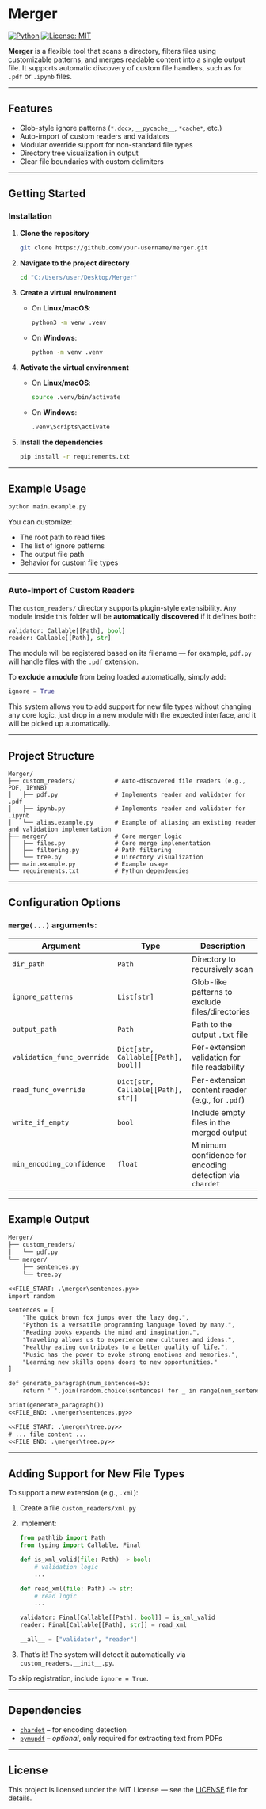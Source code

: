 # Merger

[![Python](https://img.shields.io/badge/python-3.8+-blue.svg)](https://www.python.org/)
[![License: MIT](https://img.shields.io/badge/license-MIT-green.svg)](LICENSE)

**Merger** is a flexible tool that scans a directory, filters files using customizable patterns, and merges readable content into a single output file. It supports automatic discovery of custom file handlers, such as for `.pdf` or `.ipynb` files.

---

## Features

- Glob-style ignore patterns (`*.docx`, `__pycache__`, `*cache*`, etc.)
- Auto-import of custom readers and validators
- Modular override support for non-standard file types
- Directory tree visualization in output
- Clear file boundaries with custom delimiters

---

## Getting Started

### Installation

1. **Clone the repository**

    ```bash
   git clone https://github.com/your-username/merger.git
    ````

2. **Navigate to the project directory**

   ```bash
   cd "C:/Users/user/Desktop/Merger"
   ```

3. **Create a virtual environment**

   * On **Linux/macOS**:

     ```bash
     python3 -m venv .venv
     ```

   * On **Windows**:

     ```bash
     python -m venv .venv
     ```

4. **Activate the virtual environment**

   * On **Linux/macOS**:

     ```bash
     source .venv/bin/activate
     ```

   * On **Windows**:

     ```bash
     .venv\Scripts\activate
     ```

5. **Install the dependencies**

   ```bash
   pip install -r requirements.txt
   ```

---

## Example Usage

```bash
python main.example.py
```

You can customize:

* The root path to read files
* The list of ignore patterns
* The output file path
* Behavior for custom file types

---

### Auto-Import of Custom Readers

The `custom_readers/` directory supports plugin-style extensibility. Any module inside this folder will be **automatically discovered** if it defines both:

```python
validator: Callable[[Path], bool]
reader: Callable[[Path], str]
```

The module will be registered based on its filename — for example, `pdf.py` will handle files with the `.pdf` extension.

To **exclude a module** from being loaded automatically, simply add:

```python
ignore = True
```

This system allows you to add support for new file types without changing any core logic, just drop in a new module with the expected interface, and it will be picked up automatically.

---

## Project Structure

```
Merger/
├── custom_readers/           # Auto-discovered file readers (e.g., PDF, IPYNB)
│   ├── pdf.py                # Implements reader and validator for .pdf
│   ├── ipynb.py              # Implements reader and validator for .ipynb
│   └── alias.example.py      # Example of aliasing an existing reader and validation implementation
├── merger/                   # Core merger logic
│   ├── files.py              # Core merge implementation
│   ├── filtering.py          # Path filtering
│   └── tree.py               # Directory visualization
├── main.example.py           # Example usage
└── requirements.txt          # Python dependencies
```

---

## Configuration Options

### `merge(...)` arguments:

| Argument                   | Type                                | Description                                             |
| -------------------------- | ----------------------------------- | ------------------------------------------------------- |
| `dir_path`                 | `Path`                              | Directory to recursively scan                           |
| `ignore_patterns`          | `List[str]`                         | Glob-like patterns to exclude files/directories         |
| `output_path`              | `Path`                              | Path to the output `.txt` file                          |
| `validation_func_override` | `Dict[str, Callable[[Path], bool]]` | Per-extension validation for file readability           |
| `read_func_override`       | `Dict[str, Callable[[Path], str]]`  | Per-extension content reader (e.g., for `.pdf`)         |
| `write_if_empty`           | `bool`                              | Include empty files in the merged output                |
| `min_encoding_confidence`  | `float`                             | Minimum confidence for encoding detection via `chardet` |

---

## Example Output

```txt
Merger/
├── custom_readers/
│   └── pdf.py
└── merger/
    ├── sentences.py
    └── tree.py

<<FILE_START: .\merger\sentences.py>>
import random

sentences = [
    "The quick brown fox jumps over the lazy dog.",
    "Python is a versatile programming language loved by many.",
    "Reading books expands the mind and imagination.",
    "Traveling allows us to experience new cultures and ideas.",
    "Healthy eating contributes to a better quality of life.",
    "Music has the power to evoke strong emotions and memories.",
    "Learning new skills opens doors to new opportunities."
]

def generate_paragraph(num_sentences=5):
    return ' '.join(random.choice(sentences) for _ in range(num_sentences))

print(generate_paragraph())
<<FILE_END: .\merger\sentences.py>>

<<FILE_START: .\merger\tree.py>>
# ... file content ...
<<FILE_END: .\merger\tree.py>>
```

---

## Adding Support for New File Types

To support a new extension (e.g., `.xml`):

1. Create a file `custom_readers/xml.py`
2. Implement:

    ```python
    from pathlib import Path
    from typing import Callable, Final
    
    def is_xml_valid(file: Path) -> bool:
        # validation logic
        ...
    
    def read_xml(file: Path) -> str:
        # read logic
        ...
    
    validator: Final[Callable[[Path], bool]] = is_xml_valid
    reader: Final[Callable[[Path], str]] = read_xml
    
    __all__ = ["validator", "reader"]
    ```

3. That’s it! The system will detect it automatically via `custom_readers.__init__.py`.

To skip registration, include `ignore = True`.

---

## Dependencies

* [`chardet`](https://github.com/chardet/chardet) – for encoding detection
* [`pymupdf`](https://github.com/pymupdf/PyMuPDF) – *optional*, only required for extracting text from PDFs

---

## License

This project is licensed under the MIT License — see the [LICENSE](LICENSE) file for details.